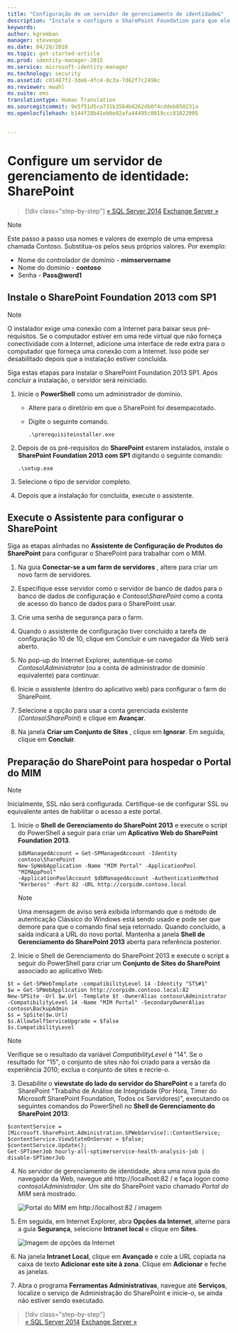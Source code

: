 ```yaml
---
title: "Configuração de um servidor de gerenciamento de identidade&"
description: "Instale e configure o SharePoint Foundation para que ele possa hospedar a página do Portal do MIM."
keywords: 
author: kgremban
manager: stevenpo
ms.date: 04/28/2016
ms.topic: get-started-article
ms.prod: identity-manager-2015
ms.service: microsoft-identity-manager
ms.technology: security
ms.assetid: c01487f2-3de6-4fc4-8c3a-7d62f7c2496c
ms.reviewer: mwahl
ms.suite: ems
translationtype: Human Translation
ms.sourcegitcommit: 9e5f51d5ca731b3564b8262db0f4cddeb850231a
ms.openlocfilehash: b144f28b41eb8e02afa44495c0019ccc81022005


---
```


# Configure um servidor de gerenciamento de identidade: SharePoint

>[!div class="step-by-step"]
[« SQL Server 2014](prepare-server-sql2014.md)
[Exchange Server »](prepare-server-exchange.md)

> [!NOTE]
> Este passo a passo usa nomes e valores de exemplo de uma empresa chamada Contoso. Substitua-os pelos seus próprios valores. Por exemplo:
> - Nome do controlador de domínio - **mimservername**
> - Nome do domínio - **contoso**
> - Senha - **Pass@word1**


## Instale o **SharePoint Foundation 2013 com SP1**

> [!NOTE]
> O instalador exige uma conexão com a Internet para baixar seus pré-requisitos. Se o computador estiver em uma rede virtual que não forneça conectividade com a Internet, adicione uma interface de rede extra para o computador que forneça uma conexão com a Internet. Isso pode ser desabilitado depois que a instalação estiver concluída.

Siga estas etapas para instalar o SharePoint Foundation 2013 SP1. Após concluir a instalação, o servidor será reiniciado.

1.  Inicie o **PowerShell** como um administrador de domínio.

    -   Altere para o diretório em que o SharePoint foi desempacotado.

    -   Digite o seguinte comando.

        ```
        .\prerequisiteinstaller.exe
        ```

2.  Depois de os pré-requisitos do **SharePoint** estarem instalados, instale o **SharePoint Foundation 2013 com SP1** digitando o seguinte comando:

    ```
    .\setup.exe
    ```

3.  Selecione o tipo de servidor completo.

4.  Depois que a instalação for concluída, execute o assistente.

## Execute o Assistente para configurar o SharePoint

Siga as etapas alinhadas no **Assistente de Configuração de Produtos do SharePoint** para configurar o SharePoint para trabalhar com o MIM.

1. Na guia **Conectar-se a um farm de servidores** , altere para criar um novo farm de servidores.

2. Especifique esse servidor como o servidor de banco de dados para o banco de dados de configuração e *Contoso\SharePoint* como a conta de acesso do banco de dados para o SharePoint usar.

3. Crie uma senha de segurança para o farm.

4. Quando o assistente de configuração tiver concluído a tarefa de configuração 10 de 10, clique em Concluir e um navegador da Web será aberto.

5. No pop-up do Internet Explorer, autentique-se como *Contoso\Administrator* (ou a conta de administrador de domínio equivalente) para continuar.

6. Inicie o assistente (dentro do aplicativo web) para configurar o farm do SharePoint.

7. Selecione a opção para usar a conta gerenciada existente (*Contoso\SharePoint*) e clique em **Avançar**.

8. Na janela **Criar um Conjunto de Sites** , clique em **Ignorar**.  Em seguida, clique em **Concluir**.

## Preparação do SharePoint para hospedar o Portal do MIM

> [!NOTE]
> Inicialmente, SSL não será configurada. Certifique-se de configurar SSL ou equivalente antes de habilitar o acesso a este portal.

1. Inicie o **Shell de Gerenciamento do SharePoint 2013** e execute o script do PowerShell a seguir para criar um **Aplicativo Web do SharePoint Foundation 2013**.

    ```
    $dbManagedAccount = Get-SPManagedAccount -Identity contoso\SharePoint
    New-SpWebApplication -Name "MIM Portal" -ApplicationPool "MIMAppPool"
    -ApplicationPoolAccount $dbManagedAccount -AuthenticationMethod "Kerberos" -Port 82 -URL http://corpidm.contoso.local
    ```

    > [!NOTE] 
    > Uma mensagem de aviso será exibida informando que o método de autenticação Clássico do Windows está sendo usado e pode ser que demore para que o comando final seja retornado. Quando concluído, a saída indicará a URL do novo portal. Mantenha a janela **Shell de Gerenciamento do SharePoint 2013** aberta para referência posterior.

2. Inicie o Shell de Gerenciamento do SharePoint 2013 e execute o script a seguir do PowerShell para criar um **Conjunto de Sites do SharePoint** associado ao aplicativo Web.

  ```
  $t = Get-SPWebTemplate -compatibilityLevel 14 -Identity "STS#1"
  $w = Get-SPWebApplication http://corpidm.contoso.local:82
  New-SPSite -Url $w.Url -Template $t -OwnerAlias contoso\Administrator
  -CompatibilityLevel 14 -Name "MIM Portal" -SecondaryOwnerAlias contoso\BackupAdmin
  $s = SpSite($w.Url)
  $s.AllowSelfServiceUpgrade = $false
  $s.CompatibilityLevel
  ```

  > [!NOTE] 
  > Verifique se o resultado da variável *CompatibilityLevel* é "14". Se o resultado for "15", o conjunto de sites não foi criado para a versão da experiência 2010; exclua o conjunto de sites e recrie-o.

3. Desabilite o **viewstate do lado do servidor do SharePoint** e a tarefa do SharePoint "Trabalho de Análise de Integridade (Por Hora, Timer do Microsoft SharePoint Foundation, Todos os Servidores)", executando os seguintes comandos do PowerShell no **Shell de Gerenciamento do SharePoint 2013**:

  ```
  $contentService = [Microsoft.SharePoint.Administration.SPWebService]::ContentService;
  $contentService.ViewStateOnServer = $false;
  $contentService.Update();
  Get-SPTimerJob hourly-all-sptimerservice-health-analysis-job | disable-SPTimerJob
  ```

4. No servidor de gerenciamento de identidade, abra uma nova guia do navegador da Web, navegue até http://localhost:82 / e faça logon como *contoso\Administrador*.  Um site do SharePoint vazio chamado *Portal do MIM* será mostrado.

    ![Portal do MIM em http://localhost:82 / imagem](media/MIM-DeploySP1.png)

5. Em seguida, em Internet Explorer, abra **Opções da Internet**, alterne para a guia **Segurança**, selecione **Intranet local** e clique em **Sites**.

    ![Imagem de opções da Internet](media/MIM-DeploySP2.png)

6. Na janela **Intranet Local**, clique em **Avançado** e cole a URL copiada na caixa de texto **Adicionar este site à zona**. Clique em **Adicionar** e feche as janelas.

7. Abra o programa **Ferramentas Administrativas**, navegue até **Serviços**, localize o serviço de Administração do SharePoint e inicie-o, se ainda não estiver sendo executado.

>[!div class="step-by-step"]  
[« SQL Server 2014](prepare-server-sql2014.md)
[Exchange Server »](prepare-server-exchange.md)



<!--HONumber=Jun16_HO5-->


